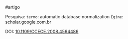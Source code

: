 #artigo 


Pesquisa:
``termo``: automatic database normalization 
``Egine``: scholar.google.com.br


DOI: [10.1109/CCECE.2008.4564486](https://doi.org/10.1109/CCECE.2008.4564486)